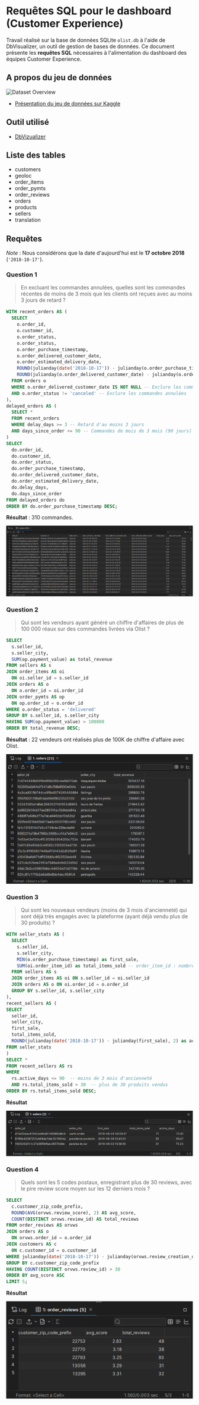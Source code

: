 # Requêtes SQL pour le dashboard (Customer Experience)

Travail réalisé sur la base de données SQLite `olist.db` à l'aide de DbVisualizer, un outil de gestion de bases de données. Ce document présente les **requêtes SQL** nécessaires à l'alimentation du dashboard des équipes Customer Experience.

## A propos du jeu de données

![Dataset Overview](https://i.imgur.com/HRhd2Y0.png)

- [Présentation du jeu de données sur Kaggle](https://www.kaggle.com/datasets/olistbr/brazilian-ecommerce)

## Outil utilisé 

- [DbVizualizer](https://www.dbvis.com/) 

## Liste des tables 

- customers
- geoloc
- order_items
- order_pymts
- order_reviews 
- orders
- products
- sellers
- translation

## Requêtes

*Note* : Nous considérons que la date d'aujourd'hui est le **17 octobre 2018** (`'2018-10-17'`).

### Question 1

> En excluant les commandes annulées, quelles sont les commandes récentes de moins de 3 mois que les clients ont reçues avec au moins 3 jours de retard ?

```sql
WITH recent_orders AS (
  SELECT
    o.order_id,
    o.customer_id,
    o.order_status,
    o.order_status,
    o.order_purchase_timestamp,
    o.order_delivered_customer_date,
    o.order_estimated_delivery_date,
    ROUND(julianday(date('2018-10-17')) - julianday(o.order_purchase_timestamp), 2) AS days_since_order, 
    ROUND(julianday(o.order_delivered_customer_date) - julianday(o.order_estimated_delivery_date), 2) AS delay_days
  FROM orders o
  WHERE o.order_delivered_customer_date IS NOT NULL -- Exclure les commandes non livrées
  AND o.order_status != 'canceled' -- Exclure les commandes annulées
),
delayed_orders AS (
  SELECT *
  FROM recent_orders
  WHERE delay_days >= 3 -- Retard d'au moins 3 jours
  AND days_since_order <= 90 -- Commandes de mois de 3 mois (90 jours)
)
SELECT
  do.order_id,
  do.customer_id,
  do.order_status,
  do.order_purchase_timestamp,
  do.order_delivered_customer_date,
  do.order_estimated_delivery_date,
  do.delay_days,
  do.days_since_order
FROM delayed_orders do
ORDER BY do.order_purchase_timestamp DESC;
```

**Résultat** : 310 commandes.

<img src="images/sql-dashboard-01.png" />

### Question 2

> Qui sont les vendeurs ayant généré un chiffre d'affaires de plus de 100 000 réaux sur des commandes livrées via Olist ?

```sql
SELECT 
  s.seller_id,
  s.seller_city,
  SUM(op.payment_value) as total_revenue
FROM sellers AS s
JOIN order_items AS oi
  ON oi.seller_id = s.seller_id
JOIN orders AS o
  ON o.order_id = oi.order_id
JOIN order_pymts AS op
  ON op.order_id = o.order_id
WHERE o.order_status = 'delivered'
GROUP BY s.seller_id, s.seller_city
HAVING SUM(op.payment_value) > 100000
ORDER BY total_revenue DESC;
```

**Résultat** : 22 vendeurs ont réalisés plus de 100K de chiffre d'affaire avec Olist.

<img src="images/sql-dashboard-02.png" />

### Question 3

> Qui sont les nouveaux vendeurs (moins de 3 mois d'ancienneté) qui sont déjà très engagés avec la plateforme (ayant déjà vendu plus de 30 produits) ?

```sql
WITH seller_stats AS (
  SELECT 
    s.seller_id,
    s.seller_city,
    MIN(o.order_purchase_timestamp) as first_sale,
    SUM(oi.order_item_id) as total_items_sold -- order_item_id : nombre d'articles dans une commande
  FROM sellers AS s
  JOIN order_items AS oi ON s.seller_id = oi.seller_id
  JOIN orders AS o ON oi.order_id = o.order_id
  GROUP BY s.seller_id, s.seller_city
),
recent_sellers AS (
SELECT 
  seller_id,
  seller_city,
  first_sale,
  total_items_sold,
  ROUND(julianday(date('2018-10-17')) - julianday(first_sale), 2) as active_days
FROM seller_stats
)
SELECT *
FROM recent_sellers AS rs
WHERE 
  rs.active_days <= 90  -- moins de 3 mois d'ancienneté
  AND rs.total_items_sold > 30  -- plus de 30 produits vendus
ORDER BY rs.total_items_sold DESC;
```

**Résultat**

<img src="images/sql-dashboard-03.png" />

### Question 4

> Quels sont les 5 codes postaux, enregistrant plus de 30 reviews, avec le pire review score moyen sur les 12 derniers mois ?

```sql
SELECT
  c.customer_zip_code_prefix,
  ROUND(AVG(orvws.review_score), 2) AS avg_score,
  COUNT(DISTINCT orvws.review_id) AS total_reviews
FROM order_reviews AS orvws
JOIN orders AS o 
  ON orvws.order_id = o.order_id
JOIN customers AS c
  ON c.customer_id = o.customer_id
WHERE julianday(date('2018-10-17')) - julianday(orvws.review_creation_date) <= 365 
GROUP BY c.customer_zip_code_prefix
HAVING COUNT(DISTINCT orvws.review_id) > 30 
ORDER BY avg_score ASC
LIMIT 5;
```

**Résultat**

<img src="images/sql-dashboard-04.png" />
